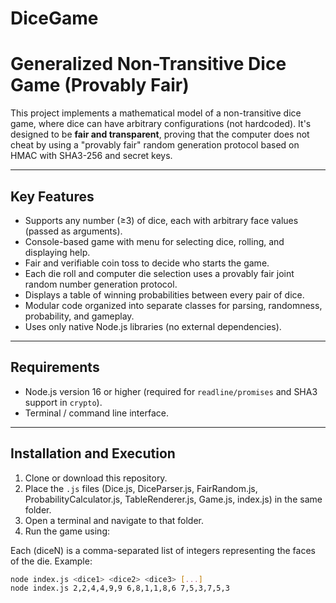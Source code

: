 # DiceGame
# Generalized Non-Transitive Dice Game (Provably Fair)

This project implements a mathematical model of a non-transitive dice game, where dice can have arbitrary configurations (not hardcoded). It's designed to be **fair and transparent**, proving that the computer does not cheat by using a "provably fair" random generation protocol based on HMAC with SHA3-256 and secret keys.

---

## Key Features

- Supports any number (≥3) of dice, each with arbitrary face values (passed as arguments).
- Console-based game with menu for selecting dice, rolling, and displaying help.
- Fair and verifiable coin toss to decide who starts the game.
- Each die roll and computer die selection uses a provably fair joint random number generation protocol.
- Displays a table of winning probabilities between every pair of dice.
- Modular code organized into separate classes for parsing, randomness, probability, and gameplay.
- Uses only native Node.js libraries (no external dependencies).

---

## Requirements

- Node.js version 16 or higher (required for `readline/promises` and SHA3 support in `crypto`).
- Terminal / command line interface.

---

## Installation and Execution

1. Clone or download this repository.
2. Place the `.js` files (Dice.js, DiceParser.js, FairRandom.js, ProbabilityCalculator.js, TableRenderer.js, Game.js, index.js) in the same folder.
3. Open a terminal and navigate to that folder.
4. Run the game using:

Each (diceN) is a comma-separated list of integers representing the faces of the die. Example:
```bash
node index.js <dice1> <dice2> <dice3> [...]
node index.js 2,2,4,4,9,9 6,8,1,1,8,6 7,5,3,7,5,3
